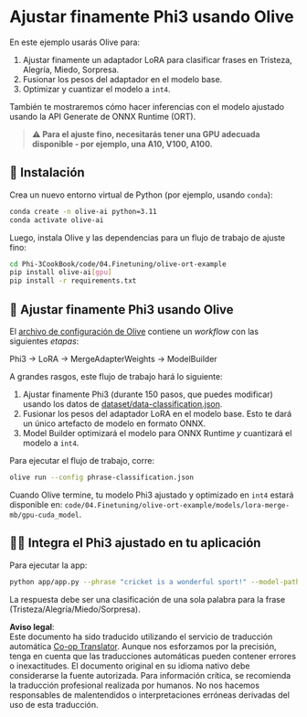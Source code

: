 <!--
CO_OP_TRANSLATOR_METADATA:
{
  "original_hash": "4164123a700fecd535d850f09506d72a",
  "translation_date": "2025-07-16T16:00:54+00:00",
  "source_file": "code/03.Finetuning/olive-ort-example/README.md",
  "language_code": "es"
}
-->
# Ajustar finamente Phi3 usando Olive

En este ejemplo usarás Olive para:

1. Ajustar finamente un adaptador LoRA para clasificar frases en Tristeza, Alegría, Miedo, Sorpresa.  
1. Fusionar los pesos del adaptador en el modelo base.  
1. Optimizar y cuantizar el modelo a `int4`.  

También te mostraremos cómo hacer inferencias con el modelo ajustado usando la API Generate de ONNX Runtime (ORT).

> **⚠️ Para el ajuste fino, necesitarás tener una GPU adecuada disponible - por ejemplo, una A10, V100, A100.**

## 💾 Instalación

Crea un nuevo entorno virtual de Python (por ejemplo, usando `conda`):

```bash
conda create -n olive-ai python=3.11
conda activate olive-ai
```

Luego, instala Olive y las dependencias para un flujo de trabajo de ajuste fino:

```bash
cd Phi-3CookBook/code/04.Finetuning/olive-ort-example
pip install olive-ai[gpu]
pip install -r requirements.txt
```

## 🧪 Ajustar finamente Phi3 usando Olive  
El [archivo de configuración de Olive](../../../../../code/03.Finetuning/olive-ort-example/phrase-classification.json) contiene un *workflow* con las siguientes *etapas*:

Phi3 -> LoRA -> MergeAdapterWeights -> ModelBuilder

A grandes rasgos, este flujo de trabajo hará lo siguiente:

1. Ajustar finamente Phi3 (durante 150 pasos, que puedes modificar) usando los datos de [dataset/data-classification.json](../../../../../code/03.Finetuning/olive-ort-example/dataset/dataset-classification.json).  
1. Fusionar los pesos del adaptador LoRA en el modelo base. Esto te dará un único artefacto de modelo en formato ONNX.  
1. Model Builder optimizará el modelo para ONNX Runtime *y* cuantizará el modelo a `int4`.  

Para ejecutar el flujo de trabajo, corre:

```bash
olive run --config phrase-classification.json
```

Cuando Olive termine, tu modelo Phi3 ajustado y optimizado en `int4` estará disponible en: `code/04.Finetuning/olive-ort-example/models/lora-merge-mb/gpu-cuda_model`.

## 🧑‍💻 Integra el Phi3 ajustado en tu aplicación

Para ejecutar la app:

```bash
python app/app.py --phrase "cricket is a wonderful sport!" --model-path models/lora-merge-mb/gpu-cuda_model
```

La respuesta debe ser una clasificación de una sola palabra para la frase (Tristeza/Alegría/Miedo/Sorpresa).

**Aviso legal**:  
Este documento ha sido traducido utilizando el servicio de traducción automática [Co-op Translator](https://github.com/Azure/co-op-translator). Aunque nos esforzamos por la precisión, tenga en cuenta que las traducciones automáticas pueden contener errores o inexactitudes. El documento original en su idioma nativo debe considerarse la fuente autorizada. Para información crítica, se recomienda la traducción profesional realizada por humanos. No nos hacemos responsables de malentendidos o interpretaciones erróneas derivadas del uso de esta traducción.